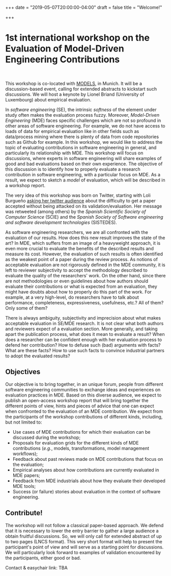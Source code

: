 +++
date = "2019-05-07T20:00:00-04:00"
draft = false
title = "Welcome!"

+++

# 1st international workshop on the Evaluation of Model-Driven Engineering Contributions
<br />

This workshop is co-located with [MODELS](https://modelsconf19.org/), in Munich. It will be a discussion-based event, calling for extended abstracts to kickstart such discussions. We will host a keynote by Lionel Briand (University of Luxembourg) about empirical evaluation.


In _software engineering_ (SE), the intrinsic _softness_ of the element under study often makes the evaluation process fuzzy. Moreover, _Model-Driven Engineering_ (MDE) faces specific challenges which are not so profound in other areas of software engineering. For example, we do not have access to loads of data for empirical evaluation like in other fields such as data/process mining where there is plenty of data from code repositories such as Github for example.
In this workshop, we would like to address the topic of evaluating contributions in software engineering in general, and particularly its relationship with MDE. This workshop will focus on discussions, where experts in software engineering will share examples of good and bad evaluations based on their own experience. The objective of this discussion is to identify how to properly evaluate a research contribution in software engineering, with a particular focus on MDE. As a result, we expect to sketch a _model_ of evaluation, which will be described in a workshop report.

The very idea of this workshop was born on Twitter, starting with Loli Burgueño [asking her twitter audience](https://twitter.com/LolaBurgueno/status/1102713808366247937) about the difficulty to get a paper accepted without being attacked on its validation/evaluation. Her message was retweeted (among others) by the _Spanish Scientific Society of Computer Science_ (SCIE) and the _Spanish Society of Software engineering and software development technologies_ (SISTEDES).


As software engineering researchers, we are all confronted with the evaluation of our results. How does this new result improves the state of the art? In MDE, which suffers from an image of a heavyweight approach, it is even more crucial to evaluate the benefits of the described results and measure its cost. However, the evaluation of such results is often identified as the weakest point of a paper during the review process. As notions of acceptable evaluation are not rigorously defined in the MDE community, it is left to reviewer subjectivity to accept the methodology described to evaluate the quality of the researchers' work. On the other hand, since there are not methodologies or even guidelines about how authors should evaluate their contributions or what is expected from an evaluation, they might have doubts about how to properly do this part of the work. For example, at a very high-level, do researchers have to talk about performance, completeness, expressiveness, usefulness, etc.? All of them? Only some of them?

There is always ambiguity, subjectivity and imprecision about what makes acceptable evaluation in SE/MDE research. It is not clear what both authors and reviewers expect of a evaluation section. More generally, and taking apart the publication process, what does it mean to evaluate a result? When does a researcher can be confident enough with her evaluation process to defend her contribution? How to defuse such (bad) arguments with facts? What are these facts? How to use such facts to convince industrial partners to adopt the evaluated results?

## Objectives

Our objective is to bring together, in an unique forum, people from different software engineering communities to exchange ideas and experiences on evaluation practices in MDE. Based on this diverse audience, we expect to publish an open-access workshop report that will bring together the different points of view, hints and pieces of advice that one can expect when confronted to the evaluation of an MDE contribution. We expect from the participants of the workshop contributions of different kinds, including, but not limited to:

  - Use cases of MDE contributions for which their evaluation can be discussed during the workshop;
  - Proposals for evaluation grids for the different kinds of MDE contributions (_e.g._, models, transformations, model management workflows);
  -  Feedback about past reviews made on MDE contributions that focus on the evaluation;
  - Empirical analyses about how contributions are currently evaluated in MDE papers;
  - Feedback from MDE industrials about how they evaluate their developed MDE tools;
  - Success (or failure) stories about evaluation in the context of software engineering.


## Contribute!

The workshop will not follow a classical paper-based approach. We defend that it is necessary to lower the entry barrier to gather a large audience a obtain fruitful discussions. So, we will only call for extended abstract of up to two pages (LNCS format). This very short format will help  to present the participant's point of view and will serve as a starting point for discussions. We will particularly look forward to examples of validation encountered by the participants, either good or bad.

Contact & easychair link: TBA
